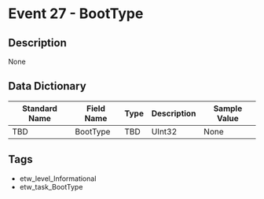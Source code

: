 # Event 27 - BootType

## Description
None

## Data Dictionary
|Standard Name|Field Name|Type|Description|Sample Value|
|---|---|---|---|---|
|TBD|BootType|TBD|UInt32|None|None|

## Tags
* etw_level_Informational
* etw_task_BootType